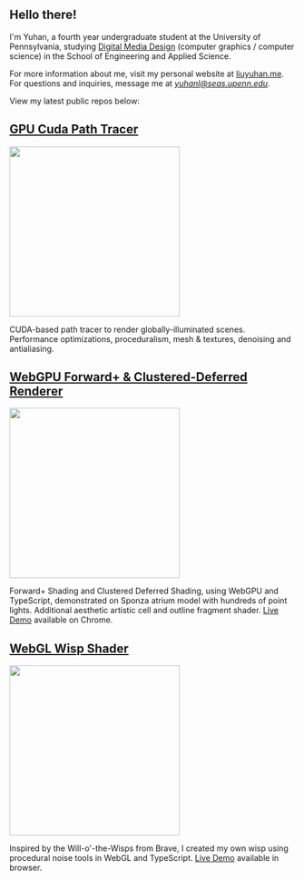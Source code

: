 ## Hello there! 

I'm Yuhan, a fourth year undergraduate student at the University of Pennsylvania, studying [Digital Media Design](http://cg.cis.upenn.edu/dmd.html) (computer graphics / computer science) in the School of Engineering and Applied Science. 

For more information about me, visit my personal website at [liuyuhan.me](https://liuyuhan.me/). 
For questions and inquiries, message me at *yuhanl@seas.upenn.edu*. 

View my latest public repos below:

## [GPU Cuda Path Tracer](https://github.com/yuhanliu-tech/GPU-CUDA-Path-Tracer)

<img src="https://github.com/yuhanliu-tech/GPU-CUDA-Path-Tracer/blob/main/img/cover.png" width="300"/> 

CUDA-based path tracer to render globally-illuminated scenes. Performance optimizations, proceduralism, mesh & textures, denoising and antialiasing.

## [WebGPU Forward+ & Clustered-Deferred Renderer](https://github.com/yuhanliu-tech/WebGPU-Forward-Plus-and-Clustered-Deferred)

<img src="https://github.com/yuhanliu-tech/WebGPU-Forward-Plus-and-Clustered-Deferred/blob/main/img/cover.png" width="300"/> 

Forward+ Shading and Clustered Deferred Shading, using WebGPU and TypeScript, demonstrated on Sponza atrium model with hundreds of point lights. Additional aesthetic artistic cell and outline fragment shader.
[Live Demo](https://yuhanliu-tech.github.io/WebGPU-Forward-Plus-and-Clustered-Deferred/) available on Chrome. 

## [WebGL Wisp Shader](https://github.com/yuhanliu-tech/will-o-wisp-shader)

<img src="https://github.com/yuhanliu-tech/will-o-wisp-shader/blob/master/wisp.png" width="300"/> 

Inspired by the Will-o'-the-Wisps from Brave, I created my own wisp using procedural noise tools in WebGL and TypeScript.
[Live Demo](https://yuhanliu-tech.github.io/will-o-wisp-shader/) available in browser.

